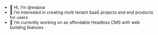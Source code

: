 - 👋 Hi, I’m @wapoa
- 👀 I’m interested in creating multi tenant SaaS projects and end products for users
- 🌱 I’m currently working on an affordable Headless CMS with web building features

<!---
wapoa/wapoa is a ✨ special ✨ repository because its `README.md` (this file) appears on your GitHub profile.
You can click the Preview link to take a look at your changes.
--->
